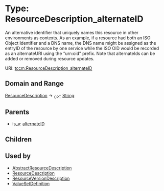 
# Type: ResourceDescription_alternateID


An alternative identifier that uniquely names this resource in other environments as contexts.
As an example, if a resource had both an ISO Object Identifier and a DNS name, the DNS name might be assigned
as the entryID of the resource by one service while the ISO OID would be recorded as an alternateURI using
the “urn:oid” prefix. Note that alternateIds can be added or removed during resource updates.

URI: [tccm:ResourceDescription_alternateID](https://hotecosystem.org/tccm/ResourceDescription_alternateID)


## Domain and Range

[ResourceDescription](ResourceDescription.md) ->  <sub>OPT</sub> [String](types/String.md)

## Parents

 *  is_a: [alternateID](alternateID.md)

## Children


## Used by

 * [AbstractResourceDescription](AbstractResourceDescription.md)
 * [ResourceDescription](ResourceDescription.md)
 * [ResourceVersionDescription](ResourceVersionDescription.md)
 * [ValueSetDefinition](ValueSetDefinition.md)
